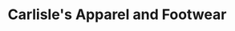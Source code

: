 ---
title: "Carlisle's Apparel and Footwear"
url: /rumford/carlisles-apparel-and-footwear/
shop: Kleidung
---
